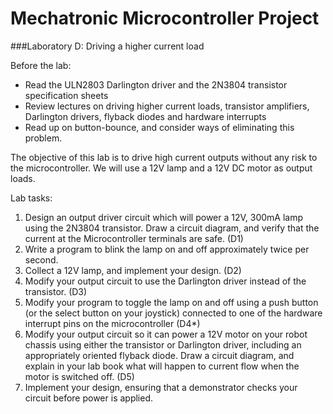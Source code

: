 # Mechatronic Microcontroller Project

###Laboratory D: Driving a higher current load

Before the lab:
- Read the ULN2803 Darlington driver and the 2N3804 transistor specification sheets
- Review lectures on driving higher current loads, transistor amplifiers, Darlington
drivers, flyback diodes and hardware interrupts
- Read up on button-bounce, and consider ways of eliminating this problem.

The objective of this lab is to drive high current outputs without any risk to the
microcontroller. We will use a 12V lamp and a 12V DC motor as output loads.

Lab tasks:

1. Design an output driver circuit which will power a 12V, 300mA lamp using the 2N3804 transistor. Draw a circuit diagram, and verify that the current at the Microcontroller terminals are safe. (D1)
2. Write a program to blink the lamp on and off approximately twice per second.
3. Collect a 12V lamp, and implement your design. (D2)
4. Modify your output circuit to use the Darlington driver instead of the transistor. (D3)
5. Modify your program to toggle the lamp on and off using a push button (or the select button on your joystick) connected to one of the hardware interrupt pins on the microcontroller (D4*)
6. Modify your output circuit so it can power a 12V motor on your robot chassis using either the transistor or Darlington driver, including an appropriately oriented flyback diode. Draw a circuit diagram, and explain in your lab book what will happen to current flow when the motor is switched off. (D5)
7. Implement your design, ensuring that a demonstrator checks your circuit before power is
applied.

